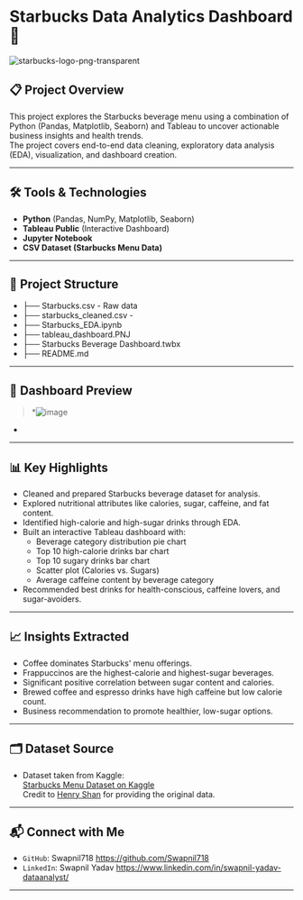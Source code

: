 # Starbucks Data Analytics Dashboard 🚀
![starbucks-logo-png-transparent](https://github.com/user-attachments/assets/dbf66737-3acb-4a25-a6f3-56a15640a45a)

## 📋 Project Overview
This project explores the Starbucks beverage menu using a combination of Python (Pandas, Matplotlib, Seaborn) and Tableau to uncover actionable business insights and health trends.  
The project covers end-to-end data cleaning, exploratory data analysis (EDA), visualization, and dashboard creation.

---

## 🛠 Tools & Technologies
- **Python** (Pandas, NumPy, Matplotlib, Seaborn)
- **Tableau Public** (Interactive Dashboard)
- **Jupyter Notebook**
- **CSV Dataset (Starbucks Menu Data)**
---
## 📂 Project Structure
- ├── Starbucks.csv - Raw data 
- ├── starbucks_cleaned.csv - 
- ├── Starbucks_EDA.ipynb 
- ├── tableau_dashboard.PNJ 
- ├── Starbucks Beverage Dashboard.twbx 
- ├── README.md
---

## 📸 Dashboard Preview
> *![image](https://github.com/user-attachments/assets/6538212d-5fdd-4021-8dba-d7ed50f2b5ad)
*
---
## 📊 Key Highlights
- Cleaned and prepared Starbucks beverage dataset for analysis.
- Explored nutritional attributes like calories, sugar, caffeine, and fat content.
- Identified high-calorie and high-sugar drinks through EDA.
- Built an interactive Tableau dashboard with:
  - Beverage category distribution pie chart
  - Top 10 high-calorie drinks bar chart
  - Top 10 sugary drinks bar chart
  - Scatter plot (Calories vs. Sugars)
  - Average caffeine content by beverage category
- Recommended best drinks for health-conscious, caffeine lovers, and sugar-avoiders.

---

## 📈 Insights Extracted
- Coffee dominates Starbucks' menu offerings.
- Frappuccinos are the highest-calorie and highest-sugar beverages.
- Significant positive correlation between sugar content and calories.
- Brewed coffee and espresso drinks have high caffeine but low calorie count.
- Business recommendation to promote healthier, low-sugar options.
  
---
## 🗂️ Dataset Source
- Dataset taken from Kaggle:  
  [Starbucks Menu Dataset on Kaggle](https://www.kaggle.com/code/henryshan/starbucks-visualization/input)  
  Credit to [Henry Shan](https://www.kaggle.com/henryshan) for providing the original data.

---
## 📬 Connect with Me

- `GitHub`: Swapnil718 https://github.com/Swapnil718
- `LinkedIn`: Swapnil Yadav https://www.linkedin.com/in/swapnil-yadav-dataanalyst/

---

